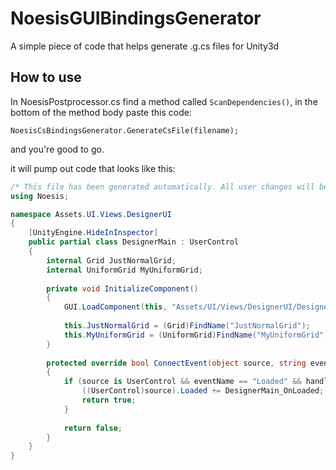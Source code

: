 # NoesisGUIBindingsGenerator #

A simple piece of code that helps generate .g.cs files for Unity3d

## How to use ##

In NoesisPostprocessor.cs find a method called `ScanDependencies()`, in the bottom of the method body paste this code:
```
NoesisCsBindingsGenerator.GenerateCsFile(filename);
```
and you're good to go.

it will pump out code that looks like this:
```csharp
/* This file has been generated automatically. All user changes will be overwritten if the XAML is changed. */
using Noesis;

namespace Assets.UI.Views.DesignerUI
{
    [UnityEngine.HideInInspector]
    public partial class DesignerMain : UserControl
    {
        internal Grid JustNormalGrid;
        internal UniformGrid MyUniformGrid;
        
        private void InitializeComponent()
        {
            GUI.LoadComponent(this, "Assets/UI/Views/DesignerUI/DesignerMain.xaml");
            
            this.JustNormalGrid = (Grid)FindName("JustNormalGrid");
            this.MyUniformGrid = (UniformGrid)FindName("MyUniformGrid");
        }
        
        protected override bool ConnectEvent(object source, string eventName, string handlerName)
		{
			if (source is UserControl && eventName == "Loaded" && handlerName == "DesignerMain_OnLoaded") {
				((UserControl)source).Loaded += DesignerMain_OnLoaded;
				return true;
			}
            
            return false;
        }
    }
}
```

